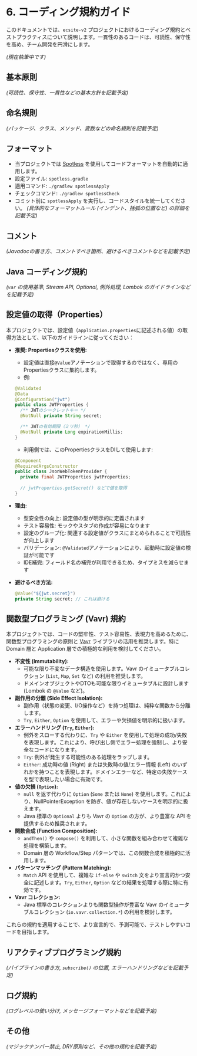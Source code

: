 # 6. コーディング規約ガイド

このドキュメントでは、`ecsite-v2` プロジェクトにおけるコーディング規約とベストプラクティスについて説明します。一貫性のあるコードは、可読性、保守性を高め、チーム開発を円滑にします。

*(現在執筆中です)*

## 基本原則

*(可読性、保守性、一貫性などの基本方針を記載予定)*

## 命名規則

*(パッケージ、クラス、メソッド、変数などの命名規則を記載予定)*

## フォーマット

*   当プロジェクトでは [Spotless](https://github.com/diffplug/spotless) を使用してコードフォーマットを自動的に適用します。
*   設定ファイル: `spotless.gradle`
*   適用コマンド: `./gradlew spotlessApply`
*   チェックコマンド: `./gradlew spotlessCheck`
*   コミット前に `spotlessApply` を実行し、コードスタイルを統一してください。
*(具体的なフォーマットルール (インデント、括弧の位置など) の詳細を記載予定)*

## コメント

*(Javadocの書き方、コメントすべき箇所、避けるべきコメントなどを記載予定)*

## Java コーディング規約

*(`var` の使用基準, Stream API, Optional, 例外処理, Lombok のガイドラインなどを記載予定)*

## 設定値の取得（Properties）

本プロジェクトでは、設定値（`application.properties`に記述される値）の取得方法として、以下のガイドラインに従ってください：

*   **推奨: Propertiesクラスを使用:**
    *   設定値は直接`@Value`アノテーションで取得するのではなく、専用のPropertiesクラスに集約します。
    *   例:
      ```java
      @Validated
      @Data
      @Configuration("jwt")
      public class JWTProperties {
        /** JWTのシークレットキー */
        @NotNull private String secret;

        /** JWTの有効期限（ミリ秒） */
        @NotNull private Long expirationMillis;
      }
      ```
    *   利用側では、このPropertiesクラスをDIして使用します:
      ```java
      @Component
      @RequiredArgsConstructor
      public class JsonWebTokenProvider {
        private final JWTProperties jwtProperties;
        
        // jwtProperties.getSecret() などで値を取得
      }
      ```

*   **理由:**
    *   型安全性の向上: 設定値の型が明示的に定義されます
    *   テスト容易性: モックやスタブの作成が容易になります
    *   設定のグループ化: 関連する設定値がクラスにまとめられることで可読性が向上します
    *   バリデーション: `@Validated`アノテーションにより、起動時に設定値の検証が可能です
    *   IDE補完: フィールド名の補完が利用できるため、タイプミスを減らせます

*   **避けるべき方法:**
    ```java
    @Value("${jwt.secret}")
    private String secret; // これは避ける
    ```

## 関数型プログラミング (Vavr) 規約

本プロジェクトでは、コードの堅牢性、テスト容易性、表現力を高めるために、関数型プログラミングの原則と [Vavr](https://www.vavr.io/) ライブラリの活用を推奨します。特に Domain 層と Application 層での積極的な利用を検討してください。

*   **不変性 (Immutability):**
    *   可能な限り不変なデータ構造を使用します。Vavr のイミュータブルコレクション (`List`, `Map`, `Set` など) の利用を推奨します。
    *   ドメインオブジェクトやDTOも可能な限りイミュータブルに設計します (Lombok の `@Value` など)。
*   **副作用の分離 (Side Effect Isolation):**
    *   副作用（状態の変更、I/O操作など）を持つ処理は、純粋な関数から分離します。
    *   `Try`, `Either`, `Option` を使用して、エラーや欠損値を明示的に扱います。
*   **エラーハンドリング (`Try`, `Either`):**
    *   例外をスローする代わりに、`Try` や `Either` を使用して処理の成功/失敗を表現します。これにより、呼び出し側でエラー処理を強制し、より安全なコードになります。
    *   `Try`: 例外が発生する可能性のある処理をラップします。
    *   `Either`: 成功時の値 (Right) または失敗時の値/エラー情報 (Left) のいずれかを持つことを表現します。ドメインエラーなど、特定の失敗ケースを型で表現したい場合に有効です。
*   **値の欠損 (`Option`):**
    *   `null` を返す代わりに `Option` (`Some` または `None`) を使用します。これにより、NullPointerException を防ぎ、値が存在しないケースを明示的に扱えます。
    *   Java 標準の `Optional` よりも Vavr の `Option` の方が、より豊富な API を提供するため推奨されます。
*   **関数合成 (Function Composition):**
    *   `andThen()` や `compose()` を利用して、小さな関数を組み合わせて複雑な処理を構築します。
    *   Domain 層の Workflow/Step パターンでは、この関数合成を積極的に活用します。
*   **パターンマッチング (Pattern Matching):**
    *   `Match` API を使用して、複雑な `if-else` や `switch` 文をより宣言的かつ安全に記述します。`Try`, `Either`, `Option` などの結果を処理する際に特に有効です。
*   **Vavr コレクション:**
    *   Java 標準のコレクションよりも関数型操作が豊富な Vavr のイミュータブルコレクション (`io.vavr.collection.*`) の利用を検討します。

これらの規約を適用することで、より宣言的で、予測可能で、テストしやすいコードを目指します。

## リアクティブプログラミング規約

*(パイプラインの書き方, `subscribe()` の位置, エラーハンドリングなどを記載予定)*

## ログ規約

*(ログレベルの使い分け, メッセージフォーマットなどを記載予定)*

## その他

*(マジックナンバー禁止, DRY原則など、その他の規約を記載予定)*
